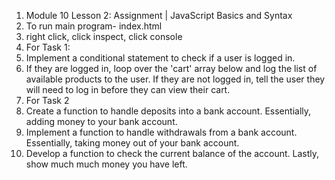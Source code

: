 1. Module 10 Lesson 2: Assignment | JavaScript Basics and Syntax
2. To run main program- index.html
3. right click, click inspect, click console
4. For Task 1:
5. Implement a conditional statement to check if a user is logged in. 
6.  If they are logged in, loop over the 'cart' array below and log the list of available products to the user. If they are not logged in, tell the user they will need to log in before they can view their cart.
7.  For Task 2
8.  Create a function to handle deposits into a bank account. Essentially, adding money to your bank account.
9.  Implement a function to handle withdrawals from a bank account. Essentially, taking money out of your bank account.
10. Develop a function to check the current balance of the account. Lastly, show much much money you have left.
